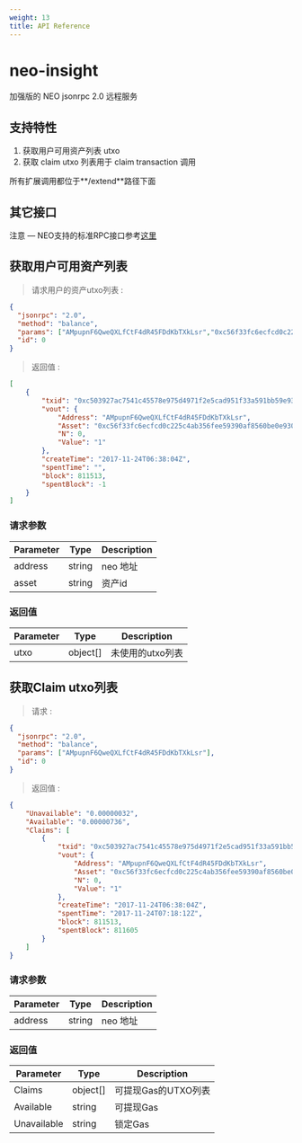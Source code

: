 ```yaml
---
weight: 13
title: API Reference
---
```


# neo-insight

加强版的 NEO jsonrpc 2.0 远程服务

## 支持特性

1. 获取用户可用资产列表 utxo
2. 获取 claim utxo 列表用于 claim transaction 调用

所有扩展调用都位于**/extend**路径下面


## 其它接口

<aside class="success">
注意 — NEO支持的标准RPC接口参考<a href="http://docs.neo.org/zh-cn/node/api.html">这里</a>
</aside>


## 获取用户可用资产列表

> 请求用户的资产utxo列表 :

```json 
{
  "jsonrpc": "2.0",
  "method": "balance",
  "params": ["AMpupnF6QweQXLfCtF4dR45FDdKbTXkLsr","0xc56f33fc6ecfcd0c225c4ab356fee59390af8560be0e930faebe74a6daff7c9b"],
  "id": 0
}
```

> 返回值 :

```json
[
	{
		"txid": "0xc503927ac7541c45578e975d4971f2e5cad951f33a591bb59e9303548bf65fe3",
		"vout": {
			"Address": "AMpupnF6QweQXLfCtF4dR45FDdKbTXkLsr",
			"Asset": "0xc56f33fc6ecfcd0c225c4ab356fee59390af8560be0e930faebe74a6daff7c9b",
			"N": 0,
			"Value": "1"
		},
		"createTime": "2017-11-24T06:38:04Z",
		"spentTime": "",
		"block": 811513,
		"spentBlock": -1
	}
]
```

### 请求参数


Parameter | Type | Description
--------- | ------- | -----------
address| string | neo 地址
asset| string | 资产id


### 返回值


Parameter | Type | Description
--------- | ------- | -----------
utxo | object[] | 未使用的utxo列表


## 获取Claim utxo列表

> 请求 :

```json 
{
  "jsonrpc": "2.0",
  "method": "balance",
  "params": ["AMpupnF6QweQXLfCtF4dR45FDdKbTXkLsr"],
  "id": 0
}
```

> 返回值 :

```json
{
	"Unavailable": "0.00000032",
	"Available": "0.00000736",
	"Claims": [
		{
			"txid": "0xc503927ac7541c45578e975d4971f2e5cad951f33a591bb59e9303548bf65fe3",
			"vout": {
				"Address": "AMpupnF6QweQXLfCtF4dR45FDdKbTXkLsr",
				"Asset": "0xc56f33fc6ecfcd0c225c4ab356fee59390af8560be0e930faebe74a6daff7c9b",
				"N": 0,
				"Value": "1"
			},
			"createTime": "2017-11-24T06:38:04Z",
			"spentTime": "2017-11-24T07:18:12Z",
			"block": 811513,
			"spentBlock": 811605
		}
	]
}
```

### 请求参数


Parameter | Type | Description
--------- | ------- | -----------
address| string | neo 地址


### 返回值


Parameter | Type | Description
--------- | ------- | -----------
Claims | object[] | 可提现Gas的UTXO列表
Available | string | 可提现Gas
Unavailable | string | 锁定Gas